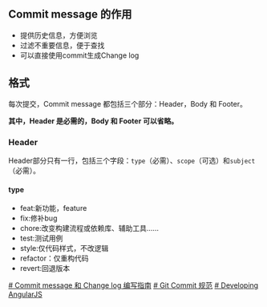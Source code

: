 
## Commit message 的作用

* 提供历史信息，方便浏览
* 过滤不重要信息，便于查找
* 可以直接使用commit生成Change log


## 格式
每次提交，Commit message 都包括三个部分：Header，Body 和 Footer。

**其中，Header 是必需的，Body 和 Footer 可以省略。**


### Header
Header部分只有一行，包括三个字段：`type`（必需）、`scope`（可选）和`subject`（必需）。

#### type
* feat:新功能，feature
* fix:修补bug
* chore:改变构建流程或依赖库、辅助工具……
* test:测试用例
* style:仅代码样式，不改逻辑
* refactor：仅重构代码
* revert:回退版本





[# Commit message 和 Change log 编写指南](https://www.ruanyifeng.com/blog/2016/01/commit_message_change_log.html)
[# Git Commit 规范](https://feflowjs.com/zh/guide/rule-git-commit.html)
[# Developing AngularJS](https://github.com/angular/angular.js/blob/master/DEVELOPERS.md)